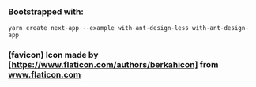 ### Bootstrapped with:

```
yarn create next-app --example with-ant-design-less with-ant-design-app
```

### (favicon) Icon made by [https://www.flaticon.com/authors/berkahicon] from www.flaticon.com
